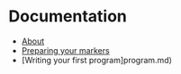 # Documentation

* [About](about.md)
* [Preparing your markers](markers.md)
* [Writing your first program]program.md)
